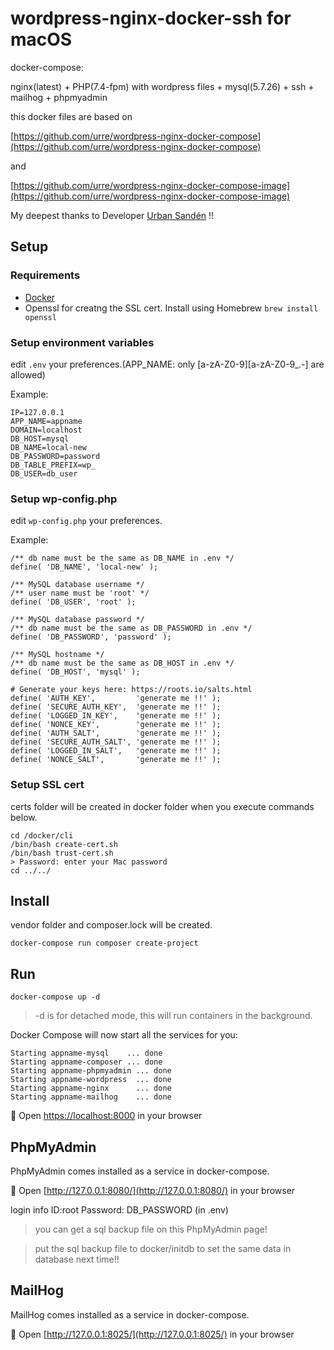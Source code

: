 # wordpress-nginx-docker-ssh for macOS
docker-compose:

nginx(latest) + PHP(7.4-fpm) with wordpress files + mysql(5.7.26) + ssh + mailhog + phpmyadmin

this docker files are based on

[https://github.com/urre/wordpress-nginx-docker-compose](https://github.com/urre/wordpress-nginx-docker-compose)

and

[https://github.com/urre/wordpress-nginx-docker-compose-image](https://github.com/urre/wordpress-nginx-docker-compose-image)

My deepest thanks to Developer [Urban Sandén](https://github.com/urre) !!

## Setup

### Requirements
+ [Docker](https://www.docker.com/get-started)
+ Openssl for creatng the SSL cert. Install using Homebrew `brew install openssl`

### Setup environment variables
edit `.env` your preferences.(APP_NAME: only [a-zA-Z0-9][a-zA-Z0-9_.-] are allowed)

Example:

```dotenv
IP=127.0.0.1
APP_NAME=appname
DOMAIN=localhost
DB_HOST=mysql
DB_NAME=local-new
DB_PASSWORD=password
DB_TABLE_PREFIX=wp_
DB_USER=db_user

```

### Setup wp-config.php
edit `wp-config.php` your preferences.

Example:

```wp-config.php
/** db name must be the same as DB_NAME in .env */
define( 'DB_NAME', 'local-new' );

/** MySQL database username */
/** user name must be 'root' */
define( 'DB_USER', 'root' );

/** MySQL database password */
/** db name must be the same as DB_PASSWORD in .env */
define( 'DB_PASSWORD', 'password' );

/** MySQL hostname */
/** db name must be the same as DB_HOST in .env */
define( 'DB_HOST', 'mysql' );

# Generate your keys here: https://roots.io/salts.html
define( 'AUTH_KEY',         'generate me !!' );
define( 'SECURE_AUTH_KEY',  'generate me !!' );
define( 'LOGGED_IN_KEY',    'generate me !!' );
define( 'NONCE_KEY',        'generate me !!' );
define( 'AUTH_SALT',        'generate me !!' );
define( 'SECURE_AUTH_SALT', 'generate me !!' );
define( 'LOGGED_IN_SALT',   'generate me !!' );
define( 'NONCE_SALT',       'generate me !!' );

```

### Setup SSL cert
certs folder will be created in docker folder when you execute commands below.

```shell
cd /docker/cli
/bin/bash create-cert.sh
/bin/bash trust-cert.sh
> Password: enter your Mac password
cd ../../
```

## Install
vendor folder and composer.lock will be created.

```shell
docker-compose run composer create-project
```

## Run

```shell
docker-compose up -d
```

> -d is for detached mode, this will run containers in the background.

Docker Compose will now start all the services for you:

```shell
Starting appname-mysql    ... done
Starting appname-composer ... done
Starting appname-phpmyadmin ... done
Starting appname-wordpress  ... done
Starting appname-nginx      ... done
Starting appname-mailhog    ... done
```

🚀 Open [https://localhost:8000](https://localhost:8000) in your browser

## PhpMyAdmin

PhpMyAdmin comes installed as a service in docker-compose.

🚀 Open [http://127.0.0.1:8080/](http://127.0.0.1:8080/) in your browser

login info ID:root Password: DB_PASSWORD (in .env)

> you can get a sql backup file on this PhpMyAdmin page!

> put the sql backup file to docker/initdb to set the same data in database next time!!

## MailHog

MailHog comes installed as a service in docker-compose.

🚀 Open [http://127.0.0.1:8025/](http://127.0.0.1:8025/) in your browser


